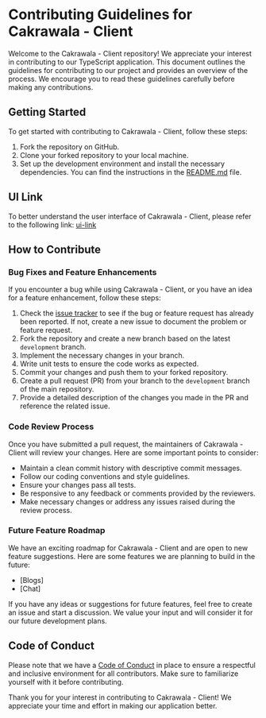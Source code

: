 # Contributing Guidelines for Cakrawala - Client

Welcome to the Cakrawala - Client repository! We appreciate your interest in contributing to our TypeScript application. This document outlines the guidelines for contributing to our project and provides an overview of the process. We encourage you to read these guidelines carefully before making any contributions.

## Getting Started

To get started with contributing to Cakrawala - Client, follow these steps:

1. Fork the repository on GitHub.
2. Clone your forked repository to your local machine.
3. Set up the development environment and install the necessary dependencies. You can find the instructions in the [README.md](./README.md) file.

## UI Link

To better understand the user interface of Cakrawala - Client, please refer to the following link: [ui-link](https://www.figma.com/file/IuzRxcX9croEuoslWoL0Ec/cakrawala?type=design&t=Pz9GVEKfLa2Iz1uB-1)

## How to Contribute

### Bug Fixes and Feature Enhancements

If you encounter a bug while using Cakrawala - Client, or you have an idea for a feature enhancement, follow these steps:

1. Check the [issue tracker](https://github.com/pancarona-dev/cakrawala-client/issues) to see if the bug or feature request has already been reported. If not, create a new issue to document the problem or feature request.
2. Fork the repository and create a new branch based on the latest `development` branch.
3. Implement the necessary changes in your branch.
4. Write unit tests to ensure the code works as expected.
5. Commit your changes and push them to your forked repository.
6. Create a pull request (PR) from your branch to the `development` branch of the main repository.
7. Provide a detailed description of the changes you made in the PR and reference the related issue.

### Code Review Process

Once you have submitted a pull request, the maintainers of Cakrawala - Client will review your changes. Here are some important points to consider:

- Maintain a clean commit history with descriptive commit messages.
- Follow our coding conventions and style guidelines.
- Ensure your changes pass all tests.
- Be responsive to any feedback or comments provided by the reviewers.
- Make necessary changes or address any issues raised during the review process.

### Future Feature Roadmap

We have an exciting roadmap for Cakrawala - Client and are open to new feature suggestions. Here are some features we are planning to build in the future:

- [Blogs]
- [Chat]

If you have any ideas or suggestions for future features, feel free to create an issue and start a discussion. We value your input and will consider it for our future development plans.

## Code of Conduct

Please note that we have a [Code of Conduct](./CODE_OF_CONDUCT.md) in place to ensure a respectful and inclusive environment for all contributors. Make sure to familiarize yourself with it before contributing.

Thank you for your interest in contributing to Cakrawala - Client! We appreciate your time and effort in making our application better.